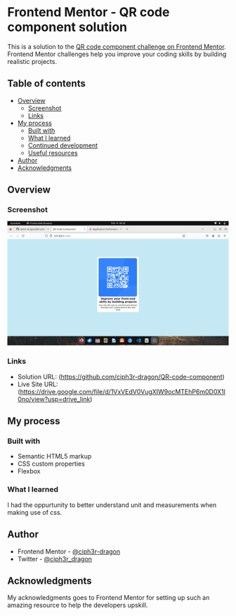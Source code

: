 # Frontend Mentor - QR code component solution

This is a solution to the [QR code component challenge on Frontend Mentor](https://www.frontendmentor.io/challenges/qr-code-component-iux_sIO_H). Frontend Mentor challenges help you improve your coding skills by building realistic projects.

## Table of contents

- [Overview](#overview)
  - [Screenshot](#screenshot)
  - [Links](#links)
- [My process](#my-process)
  - [Built with](#built-with)
  - [What I learned](#what-i-learned)
  - [Continued development](#continued-development)
  - [Useful resources](#useful-resources)
- [Author](#author)
- [Acknowledgments](#acknowledgments)


## Overview

### Screenshot

![](Screenshot.png)


### Links

- Solution URL: (https://github.com/ciph3r-dragon/QR-code-component)
- Live Site URL: (https://drive.google.com/file/d/1VxVEdV0VugXIW9ocMTEhP6m0D0X1l0no/view?usp=drive_link)

## My process

### Built with

- Semantic HTML5 markup
- CSS custom properties
- Flexbox

### What I learned

I had the oppurtunity to better understand unit and measurements when making use of css.


## Author

- Frontend Mentor - [@ciph3r-dragon](https://www.frontendmentor.io/profile/ciph3r-dragon)
- Twitter - [@ciph3r_dragon](https://www.twitter.com/ciph3r_dragon)


## Acknowledgments

My acknowledgments goes to Frontend Mentor for setting up such an amazing resource to help the developers upskill.
